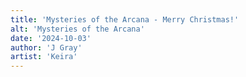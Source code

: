 ```yaml
---
title: 'Mysteries of the Arcana - Merry Christmas!'
alt: 'Mysteries of the Arcana'
date: '2024-10-03'
author: 'J Gray'
artist: 'Keira'
---
```

